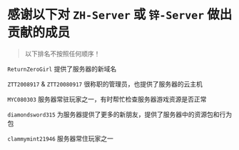 # 感谢以下对 `ZH-Server` 或 `锌-Server` 做出贡献的成员

> 以下排名不按照任何顺序！

`ReturnZeroGirl` 提供了服务器的新域名

`ZTT2008917` & `ZTT20080917` 很称职的管理员，也提供了服务器的云主机

`MYC080303` 服务器常驻玩家之一，有时帮忙检查服务器游戏资源是否正常

`diamondsword315` 为服务器提供了更多的新朋友，提供了服务器中的资源包和行为包

`clammymint21946` 服务器常住玩家之一
